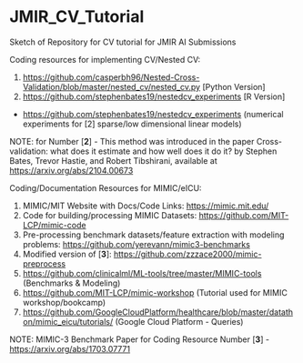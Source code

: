 # JMIR_CV_Tutorial
Sketch of Repository for CV tutorial for JMIR AI Submissions <br>

Coding resources for implementing CV/Nested CV:<br>
1. https://github.com/casperbh96/Nested-Cross-Validation/blob/master/nested_cv/nested_cv.py [Python Version] <br>
2. https://github.com/stephenbates19/nestedcv_experiments [R Version] <br>
  - https://github.com/stephenbates19/nestedcv_experiments (numerical experiments for [2] sparse/low dimensional linear models) <br>

NOTE: for Number [**2**] - This method was introduced in the paper Cross-validation: what does it estimate and how well does it do it? by Stephen Bates, Trevor Hastie, and Robert Tibshirani, available at https://arxiv.org/abs/2104.00673


Coding/Documentation Resources for MIMIC/eICU: <br>
1. MIMIC/MIT Website with Docs/Code Links: https://mimic.mit.edu/ <br>
2. Code for building/processing MIMIC Datasets: https://github.com/MIT-LCP/mimic-code <br>
3. Pre-processing benchmark datasets/feature extraction with modeling problems: https://github.com/yerevann/mimic3-benchmarks <br>
4. Modified version of [**3**]: https://github.com/zzzace2000/mimic-preprocess <br>
3. https://github.com/clinicalml/ML-tools/tree/master/MIMIC-tools (Benchmarks & Modeling) <br>
4. https://github.com/MIT-LCP/mimic-workshop (Tutorial used for MIMIC workshop/bookcamp) <br>
5. https://github.com/GoogleCloudPlatform/healthcare/blob/master/datathon/mimic_eicu/tutorials/ (Google Cloud Platform - Queries) <br>

NOTE: MIMIC-3 Benchmark Paper for Coding Resource Number [**3**] - https://arxiv.org/abs/1703.07771
